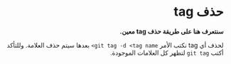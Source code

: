 <div  dir="rtl">

# حذف tag

**سنتعرف هنا على طريقة حذف tag معين.**

لحذف أي tag  نكتب الأمر `git tag -d <tag name>` بعدها سيتم حذف العلامة.
وللتأكد أكتب `git tag` لتظهر كل العلامات الموجودة.

 </div>
